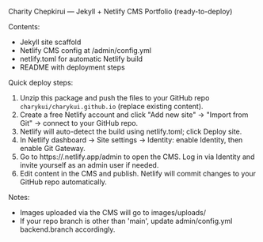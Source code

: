 
Charity Chepkirui — Jekyll + Netlify CMS Portfolio (ready-to-deploy)

Contents:
- Jekyll site scaffold
- Netlify CMS config at /admin/config.yml
- netlify.toml for automatic Netlify build
- README with deployment steps

Quick deploy steps:
1. Unzip this package and push the files to your GitHub repo `charykui/charykui.github.io` (replace existing content).
2. Create a free Netlify account and click "Add new site" -> "Import from Git" -> connect to your GitHub repo.
3. Netlify will auto-detect the build using netlify.toml; click Deploy site.
4. In Netlify dashboard -> Site settings -> Identity: enable Identity, then enable Git Gateway.
5. Go to https://<your-netlify-site>.netlify.app/admin to open the CMS. Log in via Identity and invite yourself as an admin user if needed.
6. Edit content in the CMS and publish. Netlify will commit changes to your GitHub repo automatically.

Notes:
- Images uploaded via the CMS will go to images/uploads/
- If your repo branch is other than 'main', update admin/config.yml backend.branch accordingly.
